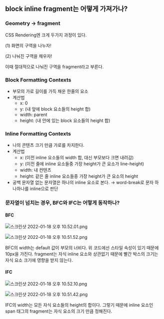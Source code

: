 ## block inline fragment는 어떻게 가져가나?

### Geometry → fragment

CSS Rendering엔 크게 두가지 과정이 있다.

(1) 화면의 구역을 나누자!

(2) 나눠진 구역을 채우자!

이때 절대적으로 나눠진 구역을 fragment라고 부른다.

### Block Formatting Contexts

- 부모의 가로 길이를 가득 채운 한줄의 요소
- 계산법
  - x: 0
  - y: (내 앞에 block 요소들의 height 합)
  - width: parent
  - height: (내 안에 있는 block 요소들의 height 합)

### Inline Formatting Contexts

- 나의 콘텐츠 크기 만큼 가로를 차지한다.
- 계산법
  - x: (이전 inline 요소들의 width 합, 대신 부모보다 크면 내려감)
  - y: (이전 줄에 inline 요소들중 가장 height가 큰 요소가 line-height)
  - width: 내 컨텐츠
  - height: 같은 줄 inline 요소들중 가장 height가 큰 요소의 height
- 공백 문자열 없는 문자열은 하나의 inline 요소로 본다. → word-break로 문자 하나하나를 inline으로 판단

### 문자열이 넘치는 경우, BFC와 IFC는 어떻게 동작하나?

#### BFC

![스크린샷 2022-01-18 오후 10.52.01.png](https://s3-us-west-2.amazonaws.com/secure.notion-static.com/8baf79ca-41fe-466a-bfe9-dc8ff0b5c313/스크린샷_2022-01-18_오후_10.52.01.png)

![스크린샷 2022-01-18 오후 10.51.52.png](https://s3-us-west-2.amazonaws.com/secure.notion-static.com/9ad011b6-69d5-44e0-a027-69e387546227/스크린샷_2022-01-18_오후_10.51.52.png)

BFC의 width는 default 값이 부모의 너비다. 위 코드에선 스타일 속성이 있기 때문에 10px을 가진다. fragment는 자식 inline 요소와 상관없기 때문에 빨간 박스의 크기는 자식 요소 크기에 영향을 받지 않는다.

#### IFC

![스크린샷 2022-01-18 오후 10.52.10.png](https://s3-us-west-2.amazonaws.com/secure.notion-static.com/8e78609a-28c0-4fa0-9e9d-1108ab5b37e7/스크린샷_2022-01-18_오후_10.52.10.png)

![스크린샷 2022-01-18 오후 10.51.42.png](https://s3-us-west-2.amazonaws.com/secure.notion-static.com/72e8c7d2-2d9b-4148-8f2c-75c112ba7463/스크린샷_2022-01-18_오후_10.51.42.png)

IFC의 width는 모든 자식 요소들의 height의 합이다. 그렇기 때문에 inline 요소인 span 태그의 fragment는 자식 요소의 크기 만큼 정해진다.
